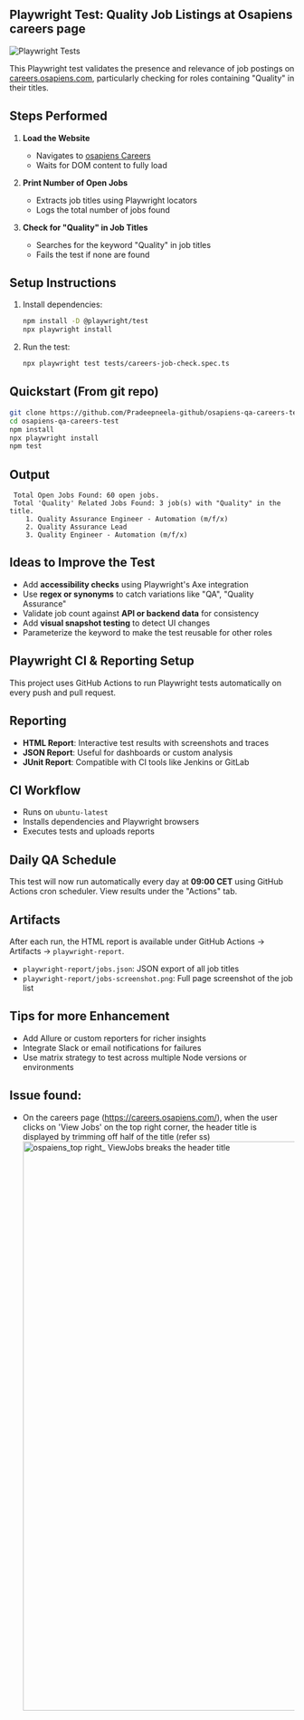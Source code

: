 
##  Playwright Test: Quality Job Listings at Osapiens careers page
![Playwright Tests](https://github.com/Pradeepneela-github/osapiens-qa-careers-test/actions/workflows/playwright.yml/badge.svg)

This Playwright test validates the presence and relevance of job postings on [careers.osapiens.com](https://careers.osapiens.com/), particularly checking for roles containing "Quality" in their titles.


##  Steps Performed

1. **Load the Website**
   - Navigates to [osapiens Careers](https://careers.osapiens.com/)
   - Waits for DOM content to fully load

2. **Print Number of Open Jobs**
   - Extracts job titles using Playwright locators
   - Logs the total number of jobs found

3. **Check for "Quality" in Job Titles**
   - Searches for the keyword "Quality" in job titles
   - Fails the test if none are found


##  Setup Instructions

1. Install dependencies:
    ```bash
   npm install -D @playwright/test
   npx playwright install

2. Run the test:
    ```bash
   npx playwright test tests/careers-job-check.spec.ts


##  Quickstart (From git repo)

```bash
git clone https://github.com/Pradeepneela-github/osapiens-qa-careers-test.git
cd osapiens-qa-careers-test
npm install
npx playwright install
npm test
```


##  Output

```
 Total Open Jobs Found: 60 open jobs.
 Total 'Quality' Related Jobs Found: 3 job(s) with "Quality" in the title.
    1. Quality Assurance Engineer - Automation (m/f/x)
    2. Quality Assurance Lead
    3. Quality Engineer - Automation (m/f/x)
```

##  Ideas to Improve the Test

- Add **accessibility checks** using Playwright's Axe integration
- Use **regex or synonyms** to catch variations like "QA", "Quality Assurance"
- Validate job count against **API or backend data** for consistency
- Add **visual snapshot testing** to detect UI changes
- Parameterize the keyword to make the test reusable for other roles


##  Playwright CI & Reporting Setup

This project uses GitHub Actions to run Playwright tests automatically on every push and pull request.

##  Reporting

- **HTML Report**: Interactive test results with screenshots and traces
- **JSON Report**: Useful for dashboards or custom analysis
- **JUnit Report**: Compatible with CI tools like Jenkins or GitLab

##  CI Workflow

- Runs on `ubuntu-latest`
- Installs dependencies and Playwright browsers
- Executes tests and uploads reports

##  Daily QA Schedule

This test will now run automatically every day at **09:00 CET** using GitHub Actions cron scheduler. View results under the "Actions" tab.

##  Artifacts

After each run, the HTML report is available under GitHub Actions → Artifacts → `playwright-report`.
- `playwright-report/jobs.json`: JSON export of all job titles
- `playwright-report/jobs-screenshot.png`: Full page screenshot of the job list

##  Tips for more Enhancement

- Add Allure or custom reporters for richer insights
- Integrate Slack or email notifications for failures
- Use matrix strategy to test across multiple Node versions or environments

##  Issue found:

- On the careers page (https://careers.osapiens.com/), when the user clicks on 'View Jobs' on the top right corner, the header title is displayed by trimming off half of the title (refer ss)
   <img width="1524" height="1006" alt="ospaiens_top right_ ViewJobs breaks the header title" src="https://github.com/user-attachments/assets/9bfdd58d-0e7f-4b00-a4e0-30e0d0af71c7" />

